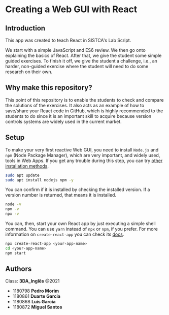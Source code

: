 # Creating a Web GUI with React

## Introduction

This app was created to teach React in SISTCA's Lab Script.

We start with a simple JavaScript and ES6 review. We then go onto explaining the basics of React. After that, we give the student some simple guided exercises. To finish it off, we give the student a challenge, i.e., an harder, non-guided exercise where the student will need to do some research on their own.

## Why make this repository?

This point of this repository is to enable the students to check and compare the solutions of the exercises. It also acts as an example of how to save/share your React code in GitHub, which is highly recommended to the students to do since it is an important skill to acquire because version controls systems are widely used in the current market.

## Setup

To make your very first reactive Web GUI, you need to install `Node.js` and `npm` (Node Package Manager), which are very important, and widely used, tools in Web Apps. If you get any trouble during this step, you can try [other installation methods](https://www.digitalocean.com/community/tutorials/how-to-install-node-js-on-ubuntu-20-04).

```bash
sudo apt update
sudo apt install nodejs npm -y
```

You can confirm if it is installed by checking the installed version. If a version number is returned, that means it is installed.

```bash
node -v
npm -v
npx -v
```

You can, then, start your own React app by just executing a simple shell command. You can use `yarn` instead of `npx` or `npm`, if you prefer. For more information on `create-react-app` you can check its [docs](https://create-react-app.dev/docs/getting-started/).

```bash
npx create-react-app <your-app-name>
cd <your-app-name>
npm start
```

## Authors

Class: **3DA_Inglês** @2021

- 1180798 **Pedro Morim**
- 1180861 **Duarte Garcia**
- 1180868 **Luís Garcia**
- 1180872 **Miguel Santos**

